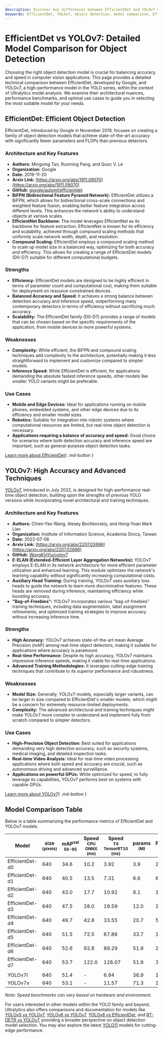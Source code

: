 ```yaml
---
description: Discover key differences between EfficientDet and YOLOv7 models. Explore architecture, performance, and use cases to choose the best object detection model.
keywords: EfficientDet, YOLOv7, object detection, model comparison, EfficientDet vs YOLOv7, accuracy, speed, machine learning, computer vision, Ultralytics documentation
---
```


# EfficientDet vs YOLOv7: Detailed Model Comparison for Object Detection

Choosing the right object detection model is crucial for balancing accuracy and speed in computer vision applications. This page provides a detailed technical comparison between EfficientDet, developed by Google, and YOLOv7, a high-performance model in the YOLO series, within the context of Ultralytics model analysis. We examine their architectural nuances, performance benchmarks, and optimal use cases to guide you in selecting the most suitable model for your needs.

<script async src="https://cdn.jsdelivr.net/npm/chart.js"></script>
<script defer src="../../javascript/benchmark.js"></script>

<canvas id="modelComparisonChart" width="1024" height="400" active-models='["EfficientDet", "YOLOv7"]'></canvas>

## EfficientDet: Efficient Object Detection

EfficientDet, introduced by Google in November 2019, focuses on creating a family of object detection models that achieve state-of-the-art accuracy with significantly fewer parameters and FLOPs than previous detectors.

### Architecture and Key Features

- **Authors:** Mingxing Tan, Ruoming Pang, and Quoc V. Le
- **Organization:** Google
- **Date:** 2019-11-20
- **Arxiv Link:** [https://arxiv.org/abs/1911.09070](https://arxiv.org/abs/1911.09070)
- **GitHub:** [google/automl/efficientdet](https://github.com/google/automl/tree/master/efficientdet)
- **BiFPN (Bidirectional Feature Pyramid Network):** EfficientDet utilizes a BiFPN, which allows for bidirectional cross-scale connections and weighted feature fusion, enabling better feature integration across different levels. This enhances the network's ability to understand objects at various scales.
- **EfficientNet Backbone:** The model leverages EfficientNet as its backbone for feature extraction. EfficientNet is known for its efficiency and scalability, achieved through compound scaling methods that uniformly scale network width, depth, and resolution.
- **Compound Scaling:** EfficientDet employs a compound scaling method to scale up model size in a balanced way, optimizing for both accuracy and efficiency. This allows for creating a range of EfficientDet models (D0-D7) suitable for different computational budgets.

### Strengths

- **Efficiency:** EfficientDet models are designed to be highly efficient in terms of parameter count and computational cost, making them suitable for deployment on resource-constrained devices.
- **Balanced Accuracy and Speed:** It achieves a strong balance between detection accuracy and inference speed, outperforming many contemporary detectors in terms of efficiency without sacrificing much accuracy.
- **Scalability:** The EfficientDet family (D0-D7) provides a range of models that can be chosen based on the specific requirements of the application, from mobile devices to more powerful systems.

### Weaknesses

- **Complexity:** While efficient, the BiFPN and compound scaling techniques add complexity to the architecture, potentially making it less straightforward to implement and customize compared to simpler models.
- **Inference Speed:** While EfficientDet is efficient, for applications demanding the absolute fastest inference speeds, other models like smaller YOLO variants might be preferable.

### Use Cases

- **Mobile and Edge Devices:** Ideal for applications running on mobile phones, embedded systems, and other edge devices due to its efficiency and smaller model sizes.
- **Robotics:** Suitable for integration into robotic systems where computational resources are limited, but real-time object detection is necessary.
- **Applications requiring a balance of accuracy and speed:** Good choice for scenarios where both detection accuracy and inference speed are important, such as general-purpose object detection tasks.

[Learn more about EfficientDet](https://github.com/google/automl/tree/master/efficientdet#readme){ .md-button }

## YOLOv7: High Accuracy and Advanced Techniques

[YOLOv7](https://docs.ultralytics.com/models/yolov7/), introduced in July 2022, is designed for high-performance real-time object detection, building upon the strengths of previous YOLO versions while incorporating novel architectural and training techniques.

### Architecture and Key Features

- **Authors:** Chien-Yao Wang, Alexey Bochkovskiy, and Hong-Yuan Mark Liao
- **Organization:** Institute of Information Science, Academia Sinica, Taiwan
- **Date:** 2022-07-06
- **Arxiv Link:** [https://arxiv.org/abs/2207.02696](https://arxiv.org/abs/2207.02696)
- **GitHub:** [WongKinYiu/yolov7](https://github.com/WongKinYiu/yolov7)
- **E-ELAN (Extended-Efficient Layer Aggregation Networks):** YOLOv7 employs E-ELAN in its network architecture for more efficient parameter utilization and enhanced learning. This module optimizes the network's learning capability without significantly increasing computational costs.
- **Auxiliary Head Training:** During training, YOLOv7 uses auxiliary loss heads to guide the network to learn more discriminative features. These heads are removed during inference, maintaining efficiency while boosting accuracy.
- **"Bag-of-Freebies":** YOLOv7 incorporates various "bag-of-freebies" training techniques, including data augmentation, label assignment refinements, and optimized training strategies to improve accuracy without increasing inference time.

### Strengths

- **High Accuracy:** YOLOv7 achieves state-of-the-art mean Average Precision (mAP) among real-time object detectors, making it suitable for applications where accuracy is paramount.
- **Real-time Performance:** Despite its high accuracy, YOLOv7 maintains impressive inference speeds, making it viable for real-time applications.
- **Advanced Training Methodologies:** It leverages cutting-edge training techniques that contribute to its superior performance and robustness.

### Weaknesses

- **Model Size:** Generally, YOLOv7 models, especially larger variants, can be larger in size compared to EfficientDet's smaller models, which might be a concern for extremely resource-limited deployments.
- **Complexity:** The advanced architectural and training techniques might make YOLOv7 more complex to understand and implement fully from scratch compared to simpler detectors.

### Use Cases

- **High-Precision Object Detection:** Best suited for applications demanding very high detection accuracy, such as security systems, medical imaging, and detailed inspection tasks.
- **Real-time Video Analysis:** Ideal for real-time video processing applications where both speed and accuracy are crucial, such as autonomous driving and advanced surveillance.
- **Applications on powerful GPUs:** While optimized for speed, to fully leverage its capabilities, YOLOv7 performs best on systems with capable GPUs.

[Learn more about YOLOv7](https://docs.ultralytics.com/models/yolov7/){ .md-button }

## Model Comparison Table

Below is a table summarizing the performance metrics of EfficientDet and YOLOv7 models.

| Model           | size<br><sup>(pixels) | mAP<sup>val<br>50-95 | Speed<br><sup>CPU ONNX<br>(ms) | Speed<br><sup>T4 TensorRT10<br>(ms) | params<br><sup>(M) | FLOPs<br><sup>(B) |
| --------------- | --------------------- | -------------------- | ------------------------------ | ----------------------------------- | ------------------ | ----------------- |
| EfficientDet-d0 | 640                   | 34.6                 | 10.2                           | 3.92                                | 3.9                | 2.54              |
| EfficientDet-d1 | 640                   | 40.5                 | 13.5                           | 7.31                                | 6.6                | 6.1               |
| EfficientDet-d2 | 640                   | 43.0                 | 17.7                           | 10.92                               | 8.1                | 11.0              |
| EfficientDet-d3 | 640                   | 47.5                 | 28.0                           | 19.59                               | 12.0               | 24.9              |
| EfficientDet-d4 | 640                   | 49.7                 | 42.8                           | 33.55                               | 20.7               | 55.2              |
| EfficientDet-d5 | 640                   | 51.5                 | 72.5                           | 67.86                               | 33.7               | 130.0             |
| EfficientDet-d6 | 640                   | 52.6                 | 92.8                           | 89.29                               | 51.9               | 226.0             |
| EfficientDet-d7 | 640                   | 53.7                 | 122.0                          | 128.07                              | 51.9               | 325.0             |
|                 |                       |                      |                                |                                     |                    |                   |
| YOLOv7l         | 640                   | 51.4                 | -                              | 6.84                                | 36.9               | 104.7             |
| YOLOv7x         | 640                   | 53.1                 | -                              | 11.57                               | 71.3               | 189.9             |

_Note: Speed benchmarks can vary based on hardware and environment._

For users interested in other models within the YOLO family and beyond, Ultralytics also offers comparisons and documentation for models like [YOLOv5 vs YOLOv7](https://docs.ultralytics.com/compare/yolov5-vs-yolov7/), [YOLOv8 vs YOLOv7](https://docs.ultralytics.com/compare/yolov8-vs-yolov7/), [YOLOv8 vs EfficientDet](https://docs.ultralytics.com/compare/efficientdet-vs-yolov8/), and [RT-DETR vs YOLOv7](https://docs.ultralytics.com/compare/rtdetr-vs-yolov7/), providing a broader perspective on object detection model selection. You may also explore the latest [YOLO11](https://docs.ultralytics.com/models/yolo11/) models for cutting-edge performance.
